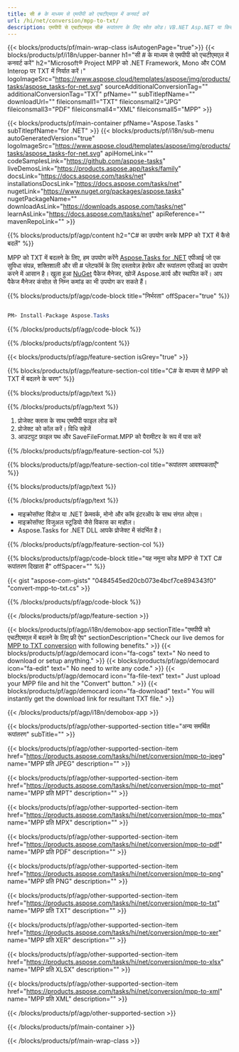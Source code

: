 ```yaml
---
title: सी # के माध्यम से एमपीपी को एचटीएमएल में कनवर्ट करें 
url: /hi/net/conversion/mpp-to-txt/ 
description: एमपीपी से एचटीएमएल सी# रूपांतरण के लिए स्रोत कोड। VB.NET Asp.NET या किसी .NET आधारित एप्लिकेशन के भीतर TXT रूपांतरण के लिए बैच MPP फ़ाइलों के लिए API उदाहरण कोड का उपयोग करें।
---
```


{{< blocks/products/pf/main-wrap-class isAutogenPage="true">}}
{{< blocks/products/pf/i18n/upper-banner h1="सी # के माध्यम से एमपीपी को एचटीएमएल में कनवर्ट करें" h2="Microsoft® Project MPP को .NET Framework, Mono और COM Interop पर TXT में निर्यात करें।" logoImageSrc="https://www.aspose.cloud/templates/aspose/img/products/tasks/aspose_tasks-for-net.svg" sourceAdditionalConversionTag="" additionalConversionTag="TXT" pfName="" subTitlepfName="" downloadUrl="" fileiconsmall1="TXT" fileiconsmall2="JPG" fileiconsmall3="PDF" fileiconsmall4="XML" fileiconsmall5="MPP" >}}

{{< blocks/products/pf/main-container pfName="Aspose.Tasks " subTitlepfName="for .NET" >}}
{{< blocks/products/pf/i18n/sub-menu autoGeneratedVersion="true" logoImageSrc="https://www.aspose.cloud/templates/aspose/img/products/tasks/aspose_tasks-for-net.svg" apiHomeLink="" codeSamplesLink="https://github.com/aspose-tasks" liveDemosLink="https://products.aspose.app/tasks/family" docsLink="https://docs.aspose.com/tasks/net" installationsDocsLink="https://docs.aspose.com/tasks/net" nugetLink="https://www.nuget.org/packages/aspose.tasks" nugetPackageName="" downloadAsLink="https://downloads.aspose.com/tasks/net" learnAsLink="https://docs.aspose.com/tasks/net" apiReference="" mavenRepoLink="" >}}

{{% blocks/products/pf/agp/content h2="C# का उपयोग करके MPP को TXT में कैसे बदलें" %}}

MPP को TXT में बदलने के लिए, हम उपयोग करेंगे
 [Aspose.Tasks for .NET](https://products.aspose.com/tasks/net)
 एपीआई जो एक सुविधा संपन्न, शक्तिशाली और सी # प्लेटफॉर्म के लिए दस्तावेज़ हेरफेर और रूपांतरण एपीआई का उपयोग करने में आसान है। खुला हुआ
 [NuGet](https://www.nuget.org/packages/aspose.tasks)
 पैकेज मैनेजर, खोजें
 Aspose.कार्य
 और स्थापित करें। आप पैकेज मैनेजर कंसोल से निम्न कमांड का भी उपयोग कर सकते हैं।

{{% blocks/products/pf/agp/code-block title="निर्भरता" offSpacer="true" %}}

```cs

PM> Install-Package Aspose.Tasks

```

{{% /blocks/products/pf/agp/code-block %}}

{{% /blocks/products/pf/agp/content %}}

{{< blocks/products/pf/agp/feature-section isGrey="true" >}}

{{% blocks/products/pf/agp/feature-section-col title="C# के माध्यम से MPP को TXT में बदलने के चरण" %}}

{{% blocks/products/pf/agp/text %}}

{{% /blocks/products/pf/agp/text %}}

1. प्रोजेक्ट क्लास के साथ एमपीपी फाइल लोड करें
1. प्रोजेक्ट को कॉल करें। विधि सहेजें
1. आउटपुट फ़ाइल पथ और SaveFileFormat.MPP को पैरामीटर के रूप में पास करें

{{% /blocks/products/pf/agp/feature-section-col %}}

{{% blocks/products/pf/agp/feature-section-col title="रूपांतरण आवश्यकताएँ" %}}

{{% blocks/products/pf/agp/text %}}

{{% /blocks/products/pf/agp/text %}}

- माइक्रोसॉफ्ट विंडोज या .NET फ्रेमवर्क, मोनो और कॉम इंटरऑप के साथ संगत ओएस।
- माइक्रोसॉफ्ट विजुअल स्टूडियो जैसे विकास का माहौल।
- Aspose.Tasks for .NET DLL आपके प्रोजेक्ट में संदर्भित है।

{{% /blocks/products/pf/agp/feature-section-col %}}

{{% blocks/products/pf/agp/code-block title="यह नमूना कोड MPP से TXT C# रूपांतरण दिखाता है" offSpacer="" %}}

{{< gist "aspose-com-gists" "0484545ed20cb073e4bcf7ce894343f0" "convert-mpp-to-txt.cs" >}}

{{% /blocks/products/pf/agp/code-block %}}

{{< /blocks/products/pf/agp/feature-section >}}

<!-- aboutfile Starts -->

{{< blocks/products/pf/agp/i18n/demobox-app sectionTitle="एमपीपी को एचटीएमएल में बदलने के लिए फ्री ऐप" sectionDescription="Check our live demos for [MPP to TXT conversion](https://products.aspose.app/tasks/conversion/mpp-to-txt) with following benefits." >}}
        {{< blocks/products/pf/agp/democard icon="fa-cogs" text=" No need to download or setup anything." >}}
        {{< blocks/products/pf/agp/democard icon="fa-edit" text=" No need to write any code." >}}
        {{< blocks/products/pf/agp/democard icon="fa-file-text" text=" Just upload your MPP file and hit the \"Convert\" button." >}}
        {{< blocks/products/pf/agp/democard icon="fa-download" text=" You will instantly get the download link for resultant TXT file." >}}

{{< /blocks/products/pf/agp/i18n/demobox-app >}}

<!-- aboutfile Ends -->

{{< blocks/products/pf/agp/other-supported-section title="अन्य समर्थित रूपांतरण" subTitle="" >}}

{{< blocks/products/pf/agp/other-supported-section-item href="https://products.aspose.com/tasks/hi/net/conversion/mpp-to-jpeg" name="MPP प्रति JPEG" description="" >}}

{{< blocks/products/pf/agp/other-supported-section-item href="https://products.aspose.com/tasks/hi/net/conversion/mpp-to-mpt" name="MPP प्रति MPT" description="" >}}

{{< blocks/products/pf/agp/other-supported-section-item href="https://products.aspose.com/tasks/hi/net/conversion/mpp-to-mpx" name="MPP प्रति MPX" description="" >}}

{{< blocks/products/pf/agp/other-supported-section-item href="https://products.aspose.com/tasks/hi/net/conversion/mpp-to-pdf" name="MPP प्रति PDF" description="" >}}

{{< blocks/products/pf/agp/other-supported-section-item href="https://products.aspose.com/tasks/hi/net/conversion/mpp-to-png" name="MPP प्रति PNG" description="" >}}

{{< blocks/products/pf/agp/other-supported-section-item href="https://products.aspose.com/tasks/hi/net/conversion/mpp-to-txt" name="MPP प्रति TXT" description="" >}}

{{< blocks/products/pf/agp/other-supported-section-item href="https://products.aspose.com/tasks/hi/net/conversion/mpp-to-xer" name="MPP प्रति XER" description="" >}}

{{< blocks/products/pf/agp/other-supported-section-item href="https://products.aspose.com/tasks/hi/net/conversion/mpp-to-xlsx" name="MPP प्रति XLSX" description="" >}}

{{< blocks/products/pf/agp/other-supported-section-item href="https://products.aspose.com/tasks/hi/net/conversion/mpp-to-xml" name="MPP प्रति XML" description="" >}}



{{< /blocks/products/pf/agp/other-supported-section >}}

{{< /blocks/products/pf/main-container >}}
    
{{< /blocks/products/pf/main-wrap-class >}}